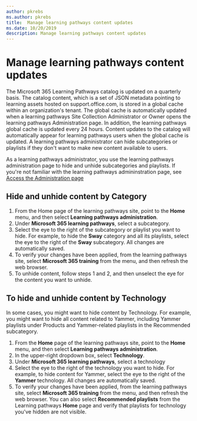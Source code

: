 ```yaml
---
author: pkrebs
ms.author: pkrebs
title:  Manage learning pathways content updates
ms.date: 10/20/2019
description: Manage learning pathways content updates
---
```


# Manage learning pathways content updates
The Microsoft 365 Learning Pathways catalog is updated on a quarterly basis. The catalog content, which is a set of JSON metadata pointing to learning assets hosted on support.office.com, is stored in a global cache within an organization's tenant. The global cache is automatically updated when a learning pathways Site Collection Administrator or Owner opens the learning pathways Administration page. In addition, the learning pathways global cache is updated every 24 hours. Content updates to the catalog will automatically appear for learning pathways users when the global cache is updated. A learning pathways administrator can hide subcategories or playlists if they don't want to make new content available to users.

As a learning pathways administrator, you use the learning pathways administration page to hide and unhide subcategories and playlists. If you're not familiar with the learning pathways admininstration page, see [Access the Administration page](custom_accessadmin.md)

## Hide and unhide content by Category
1. From the Home page of the learning pathways site, point to the **Home** menu, and then select **Learning pathways administration**.
2. Under **Microsoft 365 learning pathways**, select a subcategory.
3. Select the eye to the right of the subcategory or playlist you want to hide. For example, to hide the **Sway** category and all its playlists, select the eye to the right of the **Sway** subcategory. All changes are automatically saved.
4. To verify your changes have been applied, from the learning pathways site, select **Microsoft 365 training** from the menu, and then refresh the web browser.
5. To unhide content, follow steps 1 and 2, and then unselect the eye for the content you want to unhide.

## To hide and unhide content by Technology
In some cases, you might want to hide content by Technology. For example, you might want to hide all content related to Yammer, including Yammer playlists under Products and Yammer-related playlists in the Recommended subcategory.

1. From the **Home** page of the learning pathways site, point to the **Home** menu, and then select **Learning pathways administration**.
2. In the upper-right dropdown box, select **Technology**.
3. Under **Microsoft 365 learning pathways**, select a technology
4. Select the eye to the right of the technology you want to hide. For example, to hide content for Yammer, select the eye to the right of the **Yammer** technology. All changes are automatically saved.
5. To verify your changes have been applied, from the learning pathways site, select **Microsoft 365 training** from the menu, and then refresh the web browser. You can also select **Recommended playlists** from the Learning pathways **Home** page and verify that playlists for technology you've hidden are not visible.

